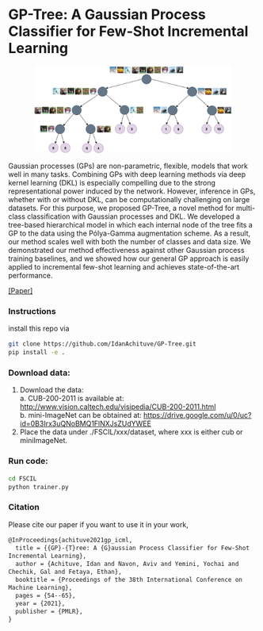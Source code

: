 # GP-Tree: A Gaussian Process Classifier for Few-Shot Incremental Learning
<p align="center"> 
    <img src="./resources/cifa10_gp_tree.png" width="400">
</p>
Gaussian processes (GPs) are non-parametric, flexible, models that work well in many tasks. Combining GPs with deep learning methods via deep kernel learning (DKL) is especially compelling due to the strong representational power induced by the network. However, inference in GPs, whether with or without DKL, can be computationally challenging on large datasets. For this purpose, we proposed GP-Tree, a novel method for multi-class classification with Gaussian processes and DKL. We developed a tree-based hierarchical model in which each internal node of the tree fits a GP to the data using the Pólya-Gamma augmentation scheme. As a result, our method scales well with both the number of classes and data size. We demonstrated our method effectiveness against other Gaussian process training baselines, and we showed how our general GP approach is easily applied to incremental few-shot learning and achieves state-of-the-art performance.

[[Paper]](https://arxiv.org/abs/2102.07868)

### Instructions
install this repo via
```bash
git clone https://github.com/IdanAchituve/GP-Tree.git
pip install -e .
```

### Download data:
1. Download the data:  
    a. CUB-200-2011 is available at: http://www.vision.caltech.edu/visipedia/CUB-200-2011.html  
    b. mini-ImageNet can be obtained at: https://drive.google.com/u/0/uc?id=0B3Irx3uQNoBMQ1FlNXJsZUdYWEE
2. Place the data under ./FSCIL/xxx/dataset, where xxx is either cub or miniImageNet.

### Run code:
```bash
cd FSCIL
python trainer.py
```

### Citation
Please cite our paper if you want to use it in your work,
```
@InProceedings{achituve2021gp_icml,
  title = {{GP}-{T}ree: A {G}aussian Process Classifier for Few-Shot Incremental Learning},
  author = {Achituve, Idan and Navon, Aviv and Yemini, Yochai and Chechik, Gal and Fetaya, Ethan},
  booktitle = {Proceedings of the 38th International Conference on Machine Learning},
  pages = {54--65},
  year = {2021},
  publisher = {PMLR},
}
```
